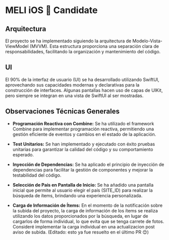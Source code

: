 # MELI iOS 🍎 Candidate

## Arquitectura
El proyecto se ha implementado siguiendo la arquitectura de Modelo-Vista-ViewModel (MVVM). Esta estructura proporciona una separación clara de responsabilidades, facilitando la organización y mantenimiento del código.

## UI
El 90% de la interfaz de usuario (UI) se ha desarrollado utilizando SwiftUI, aprovechando sus capacidades modernas y declarativas para la construcción de interfaces. Algunas pantallas hacen uso de capas de UIKit, pero siempre se integran en una vista de SwiftUI al ser mostradas.

## Observaciones Técnicas Generales
- **Programación Reactiva con Combine:** Se ha utilizado el framework Combine para implementar programación reactiva, permitiendo una gestión eficiente de eventos y cambios en el estado de la aplicación.

- **Test Unitarios:** Se han implementado y ejecutado con éxito pruebas unitarias para garantizar la calidad del código y su comportamiento esperado.

- **Inyección de Dependencias:** Se ha aplicado el principio de inyección de dependencias para facilitar la gestión de componentes y mejorar la testabilidad del código.

- **Selección de País en Pantalla de Inicio:** Se ha añadido una pantalla inicial que permite al usuario elegir el país (SITE_ID) para realizar la búsqueda de ítems, brindando una experiencia personalizada.

- **Carga de Información de Ítems:** En el momento de la notificación sobre la subida del proyecto, la carga de información de los ítems se realiza utilizando los datos proporcionados por la búsqueda, en lugar de cargarlos de forma individual, lo que evita que se tenga carrete de fotos. Consideré implementar la carga individual en una actualizacion post aviso de subida. (Editado: esto ya fue resuelto en el último PR 😊)

